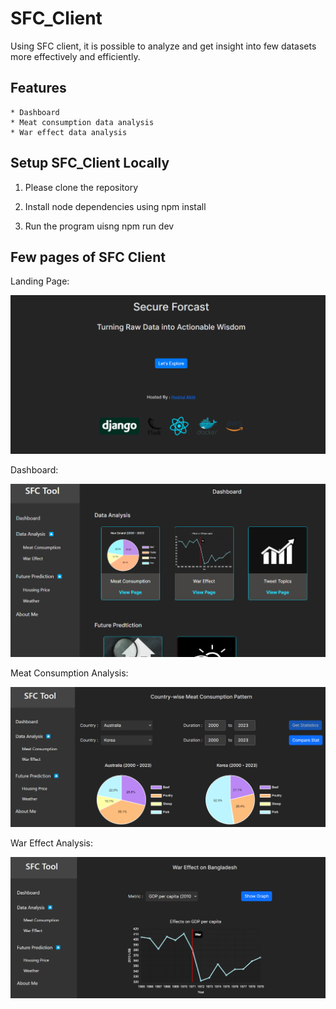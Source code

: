 # SFC_Client

Using SFC client, it is possible to analyze and get insight into few datasets more effectively and efficiently.


## Features 
    * Dashboard
    * Meat consumption data analysis
    * War effect data analysis


## Setup SFC_Client Locally

1. Please clone the repository

2. Install node dependencies using npm install 

3. Run the program uisng npm run dev


## Few pages of SFC Client

Landing Page:

![model](inventory_analysis_client/src/assets/photo/docs/landing_page.png)


Dashboard: 

![model](inventory_analysis_client/src/assets/photo/docs/dashboard_1.png)


Meat Consumption Analysis:

![model](inventory_analysis_client/src/assets/photo/docs/meat_consumption_1.png)


War Effect Analysis:

![model](inventory_analysis_client/src/assets/photo/docs/war_effect_1.png)
